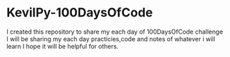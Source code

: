 # KevilPy-100DaysOfCode
I created this repository to share my each day of 100DaysOfCode challenge 
I will be sharing  my each day practicies,code and notes of whatever i will learn
I hope it will be helpful for others.
